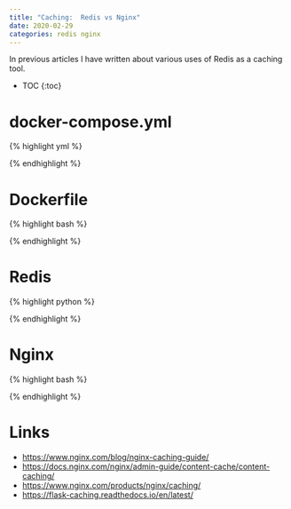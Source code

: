 ```yaml
---
title: "Caching:  Redis vs Nginx"
date: 2020-02-29
categories: redis nginx
---
```


In previous articles I have written about various uses of Redis as a caching tool.  


* TOC
{:toc}

# docker-compose.yml

{% highlight yml %}

{% endhighlight %}


# Dockerfile

{% highlight bash %}

{% endhighlight %}



# Redis


{% highlight python %}

{% endhighlight %}


# Nginx


{% highlight bash %}

{% endhighlight %}



# Links
* https://www.nginx.com/blog/nginx-caching-guide/
* https://docs.nginx.com/nginx/admin-guide/content-cache/content-caching/
* https://www.nginx.com/products/nginx/caching/
* https://flask-caching.readthedocs.io/en/latest/